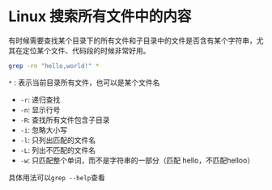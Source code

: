 # Linux 搜索所有文件中的内容

有时候需要查找某个目录下的所有文件和子目录中的文件是否含有某个字符串，尤其在定位某个文件、代码段的时候非常好用。

```bash
grep -rn "hello,world!" *
```

`*` : 表示当前目录所有文件，也可以是某个文件名
- `-r`: 递归查找
- `-n`: 显示行号
- `-R`: 查找所有文件包含子目录
- `-i`: 忽略大小写
- `-l`: 只列出匹配的文件名
- `-L`: 列出不匹配的文件名
- `-w`: 只匹配整个单词，而不是字符串的一部分（匹配 hello，不匹配helloo）

具体用法可以`grep --help`查看
